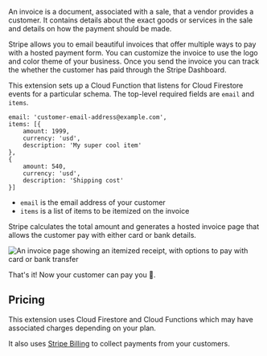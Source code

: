
An invoice is a document, associated with a sale, that a vendor provides a customer. It contains details about the exact goods or services in the sale and details on how the payment should be made. 

Stripe allows you to email beautiful invoices that offer multiple ways to pay with a hosted payment form. You can customize the invoice to use the logo and color theme of your business. Once you send the invoice you can track the whether the customer has paid through the Stripe Dashboard.

This extension sets up a Cloud Function that listens for Cloud Firestore events for a particular schema. The top-level required fields are `email` and `items`.

```
email: 'customer-email-address@example.com',
items: [{
    amount: 1999,
    currency: 'usd',
    description: 'My super cool item'
},
{
    amount: 540,
    currency: 'usd',
    description: 'Shipping cost'
}]
```

- `email` is the email address of your customer 
- `items` is a list of items to be itemized on the invoice

Stripe calculates the total amount and generates a hosted invoice page that allows the customer pay with either card or bank details. 

![An invoice page showing an itemized receipt, with options to pay with card or bank transfer](https://stripe.com/img/docs/billing/hosted-invoice-page.png)

That's it! Now your customer can pay you 💸.

## Pricing

This extension uses Cloud Firestore and Cloud Functions which may have associated charges depending on your plan.

It also uses [Stripe Billing](https://stripe.com/pricing#billing-pricing) to collect payments from your customers.